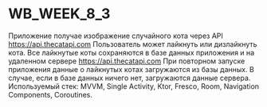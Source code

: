 # WB_WEEK_8_3
Приложение получае изображение случайного кота через API https://api.thecatapi.com
Пользователь может лайкнуть или дизлайкнуть кота. 
Все лайкнутые коты сохраняются в базе данных приложения и на удаленном сервере https://api.thecatapi.com
При повторном запуске приложения данные о лайкнутых котах загружаются из базы данных. 
В случае, если в базе данных ничего нет, загружаются данные сервера. 
Используемый стек:
MVVM, Single Activity, Ktor, Fresco, Room, Navigation Components, Coroutines.
